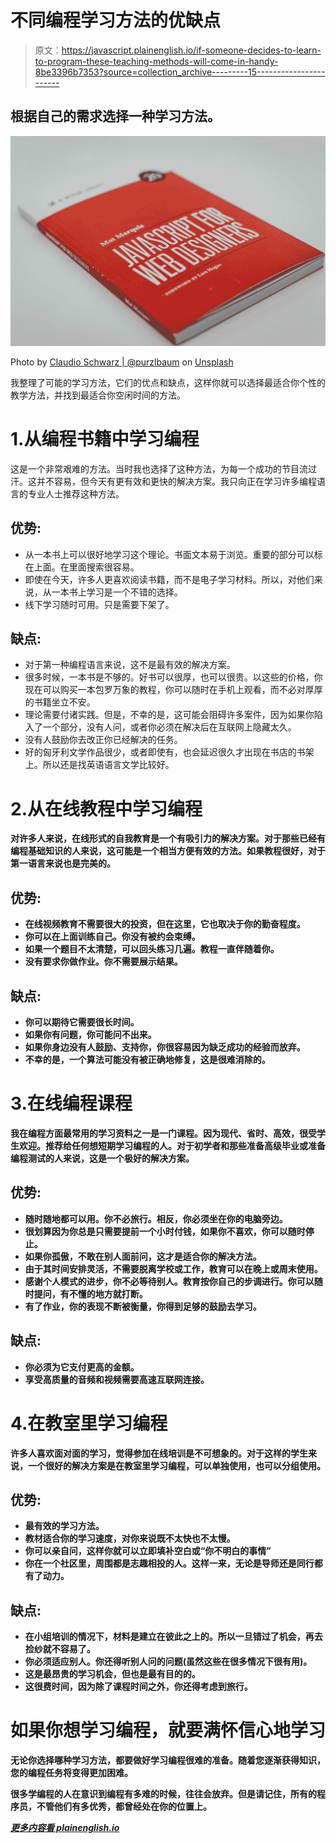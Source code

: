 # 不同编程学习方法的优缺点

> 原文：<https://javascript.plainenglish.io/if-someone-decides-to-learn-to-program-these-teaching-methods-will-come-in-handy-8be3396b7353?source=collection_archive---------15----------------------->

## 根据自己的需求选择一种学习方法。

![](img/a4a077596f7ac929b30a3a9feef7f8a3.png)

Photo by [Claudio Schwarz | @purzlbaum](https://unsplash.com/@purzlbaum?utm_source=medium&utm_medium=referral) on [Unsplash](https://unsplash.com?utm_source=medium&utm_medium=referral)

我整理了可能的学习方法，它们的优点和缺点，这样你就可以选择最适合你个性的教学方法，并找到最适合你空闲时间的方法。

# 1.从编程书籍中学习编程

这是一个非常艰难的方法。当时我也选择了这种方法，为每一个成功的节目流过汗。这并不容易，但今天有更有效和更快的解决方案。我只向正在学习许多编程语言的专业人士推荐这种方法。

## 优势:

*   从一本书上可以很好地学习这个理论。书面文本易于浏览。重要的部分可以标在上面。在里面搜索很容易。
*   即使在今天，许多人更喜欢阅读书籍，而不是电子学习材料。所以，对他们来说，从一本书上学习是一个不错的选择。
*   线下学习随时可用。只是需要下架了。

## 缺点:

*   对于第一种编程语言来说，这不是最有效的解决方案。
*   很多时候，一本书是不够的。好书可以很厚，也可以很贵。以这些的价格，你现在可以购买一本包罗万象的教程，你可以随时在手机上观看，而不必对厚厚的书籍坐立不安。
*   理论需要付诸实践。但是，不幸的是，这可能会阻碍许多案件，因为如果你陷入了一个部分，没有人问，或者你必须在解决后在互联网上隐藏太久。
*   没有人鼓励你去改正你已经解决的任务。
*   好的匈牙利文学作品很少，或者即使有，也会延迟很久才出现在书店的书架上。所以还是找英语语言文学比较好。

# 2.从在线教程中学习编程

**对许多人来说，在线形式的自我教育是一个有吸引力的解决方案。对于那些已经有编程基础知识的人来说，这可能是一个相当方便有效的方法。如果教程很好，对于第一语言来说也是完美的。**

## **优势:**

*   **在线视频教育不需要很大的投资，但在这里，它也取决于你的勤奋程度。**
*   **你可以在上面训练自己。你没有被约会束缚。**
*   **如果一个题目不太清楚，可以回头练习几遍。教程一直伴随着你。**
*   **没有要求你做作业。你不需要展示结果。**

## **缺点:**

*   **你可以期待它需要很长时间。**
*   **如果你有问题，你可能问不出来。**
*   **如果你身边没有人鼓励、支持你，你很容易因为缺乏成功的经验而放弃。**
*   **不幸的是，一个算法可能没有被正确地修复，这是很难消除的。**

# **3.在线编程课程**

**我在编程方面最常用的学习资料之一是一门课程。因为现代、省时、高效，很受学生欢迎。推荐给任何想短期学习编程的人。对于初学者和那些准备高级毕业或准备编程测试的人来说，这是一个极好的解决方案。**

## **优势:**

*   **随时随地都可以用。你不必旅行。相反，你必须坐在你的电脑旁边。**
*   **很划算因为你总是只需要提前一个小时付钱，如果你不喜欢，你可以随时停止。**
*   **如果你孤傲，不敢在别人面前问，这才是适合你的解决方法。**
*   **由于其时间安排灵活，不需要脱离学校或工作，教育可以在晚上或周末使用。**
*   **感谢个人模式的进步，你不必等待别人。教育按你自己的步调进行。你可以随时提问，有不懂的地方就打断。**
*   **有了作业，你的表现不断被衡量，你得到足够的鼓励去学习。**

## **缺点:**

*   **你必须为它支付更高的金额。**
*   **享受高质量的音频和视频需要高速互联网连接。**

# **4.在教室里学习编程**

**许多人喜欢面对面的学习，觉得参加在线培训是不可想象的。对于这样的学生来说，一个很好的解决方案是在教室里学习编程，可以单独使用，也可以分组使用。**

## **优势:**

*   **最有效的学习方法。**
*   **教材适合你的学习速度，对你来说既不太快也不太慢。**
*   **你可以亲自问，这样你就可以立即填补空白或“你不明白的事情”**
*   **你在一个社区里，周围都是志趣相投的人。这样一来，无论是导师还是同行都有了动力。**

## **缺点:**

*   **在小组培训的情况下，材料是建立在彼此之上的。所以一旦错过了机会，再去捡纱就不容易了。**
*   **你必须适应别人。你还得听别人问的问题(虽然这些在很多情况下很有用)。**
*   **这是最昂贵的学习机会，但也是最有目的的。**
*   **这很费时间，因为除了课程时间之外，你还得考虑到旅行。**

# **如果你想学习编程，就要满怀信心地学习**

**无论你选择哪种学习方法，都要做好学习编程很难的准备。随着您逐渐获得知识，您的编程任务将变得更加困难。**

**很多学编程的人在意识到编程有多难的时候，往往会放弃。但是请记住，所有的程序员，不管他们有多优秀，都曾经处在你的位置上。**

**[*更多内容看 plainenglish.io*](http://plainenglish.io/)**